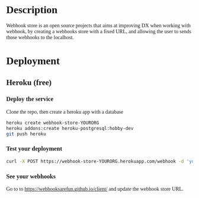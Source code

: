 <span style="font-family:Comic Sans MS;">

# Description
Webhook store is an open source projects that aims at improving DX when working with webhook, by creating a webhooks store with a fixed URL, and allowing the user to sends those webhooks to the localhost.

# Deployment

## Heroku (free)

### Deploy the service

Clone the repo, then create a heroku app with a database

```sh
heroku create webhook-store-YOURORG
heroku addons:create heroku-postgresql:hobby-dev
git push heroku
```

### Test your deployment

```sh
curl -X POST https://webhook-store-YOURORG.herokuapp.com/webhook -d 'yolo=croute'
```

### See your webhooks

Go to to https://webhooksarefun.github.io/client/ and update the webhook store URL.

</span>